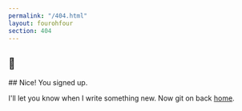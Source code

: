 ```yaml
---
permalink: "/404.html"
layout: fourohfour
section: 404
---
```


<h2 class="emoji">🥳‍</h2>
## Nice! You signed up.

I'll let you know when I write something new. Now git on back [home](/).
